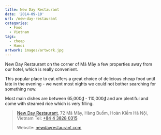 ```yaml
---
title: New Day Restaurant
date: '2014-09-10'
url: /new-day-restaurant
categories:
  - Food
  - Vietnam
tags:
  - cheap
  - Hanoi
artwork: images/artwork.jpg
---
```


New Day Restaurant on the corner of Mã Mây a few properties away from our hotel, which is really convenient.

This popular place to eat offers a great choice of delicious cheap food until late in the evening - we went most nights we could not bother searching for something new.

Most main dishes are between 65,000₫ - 110,000₫ and are plentiful and come with steamed rice which is very filling.

> [New Day Restaurant](https://plus.google.com/115251080951970906558/about), 72 Mã Mây, Hàng Buồm, Hoàn Kiếm Hà Nội, Vietnam Tel: [+84 4 3828 0315](tel:+84438280315)
> 
> Website: [newdayrestaurant.com](http://newdayrestaurant.com/)
